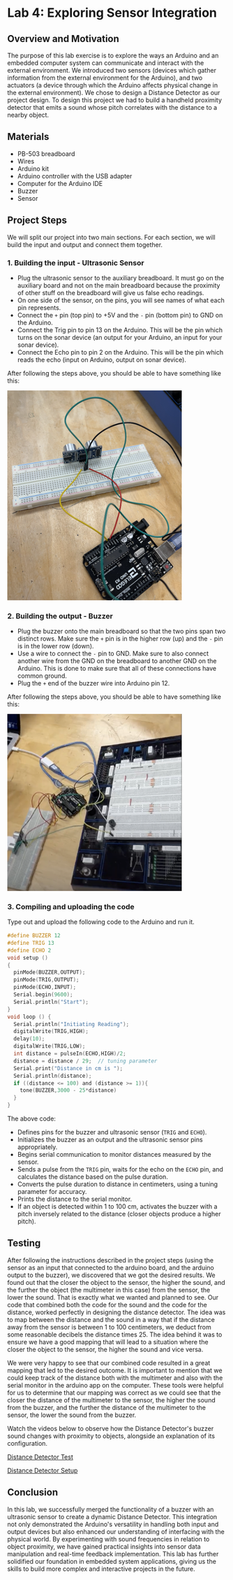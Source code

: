# Lab 4: Exploring Sensor Integration

## Overview and Motivation
The purpose of this lab exercise is to explore the ways an Arduino and an embedded computer system can communicate and interact with the external environment. We introduced two sensors (devices which gather information from the external environment for the Arduino), and two actuators (a device through which the Arduino affects physical change in the external environment). We chose to design a Distance Detector as our project design. To design this project we had to build a handheld proximity detector that emits a sound whose pitch correlates with the distance to a nearby object.


## Materials

- PB-503 breadboard
- Wires
- Arduino kit
- Arduino controller with the USB adapter
- Computer for the Arduino IDE
- Buzzer
- Sensor

## Project Steps

We will split our project into two main sections. For each section, we will build the input and output and connect them together.

### 1. Building the input - Ultrasonic Sensor
- Plug the ultrasonic sensor to the auxiliary breadboard. It must go on the auxiliary board and not on the main breadboard because the proximity of other stuff on the breadboard will give us false echo readings.
- On one side of the sensor, on the pins, you will see names of what each pin represents.
- Connect the `+` pin (top pin) to +5V and the `-` pin (bottom pin) to GND on the Arduino.
- Connect the Trig pin to pin 13 on the Arduino. This will be the pin which turns on the sonar device (an output for your Arduino, an input for your sonar device).
- Connect the Echo pin to pin 2 on the Arduino. This will be the pin which reads the echo (input on Arduino, output on sonar device).

After following the steps above, you should be able to have something like this:

<img src="https://github.com/mlcourses/lab-4-blog-post-harisiqbal10/blob/main/assets/sensor.png" alt="alt text" width="400"/> 

### 2. Building the output - Buzzer
- Plug the buzzer onto the main breadboard so that the two pins span two distinct rows. Make sure the `+` pin is in the higher row (up) and the `-` pin is in the lower row (down).
- Use a wire to connect the `-` pin to GND. Make sure to also connect another wire from the GND on the breadboard to another GND on the Arduino. This is done to make sure that all of these connections have common ground.
- Plug the `+` end of the buzzer wire into Arduino pin 12.

After following the steps above, you should be able to have something like this:

<img src="https://github.com/mlcourses/lab-4-blog-post-harisiqbal10/blob/main/assets/buzzer.png" alt="alt text" width="400"/> 

### 3. Compiling and uploading the code

Type out and upload the following code to the Arduino and run it.

```c
#define BUZZER 12
#define TRIG 13
#define ECHO 2
void setup ()
{
  pinMode(BUZZER,OUTPUT);
  pinMode(TRIG,OUTPUT);
  pinMode(ECHO,INPUT);
  Serial.begin(9600);
  Serial.println("Start");
}
void loop () {
  Serial.println("Initiating Reading");
  digitalWrite(TRIG,HIGH);
  delay(10);
  digitalWrite(TRIG,LOW);
  int distance = pulseIn(ECHO,HIGH)/2;
  distance = distance / 29;  // tuning parameter
  Serial.print("Distance in cm is ");
  Serial.println(distance);
  if ((distance <= 100) and (distance >= 1)){
    tone(BUZZER,3000 - 25*distance)
  }
}
```
The above code:
- Defines pins for the buzzer and ultrasonic sensor (`TRIG` and `ECHO`).
- Initializes the buzzer as an output and the ultrasonic sensor pins appropriately.
- Begins serial communication to monitor distances measured by the sensor.
- Sends a pulse from the `TRIG` pin, waits for the echo on the `ECHO` pin, and calculates the distance based on the pulse duration.
- Converts the pulse duration to distance in centimeters, using a tuning parameter for accuracy.
- Prints the distance to the serial monitor.
- If an object is detected within 1 to 100 cm, activates the buzzer with a pitch inversely related to the distance (closer objects produce a higher pitch).

## Testing

After following the instructions described in the project steps (using the sensor as an input that connected to the arduino board, and the arduino output to the buzzer), we discovered that we got the desired results. We found out that the closer the object to the sensor, the higher the sound, and the further the object (the multimeter in this case) from the sensor, the lower the sound. That is exactly what we wanted and planned to see. Our code that combined both the code for the sound and the code for the distance, worked perfectly in designing the distance detector. The idea was to map between the distance and the sound in a way that if the distance away from the sensor is between 1 to 100 centimeters, we deduct from some reasonable decibels the distance times 25. The idea behind it was to ensure we have a good mapping that will lead to a situation where the closer the object to the sensor, the higher the sound and vice versa.

We were very happy to see that our combined code resulted in a great mapping that led to the desired outcome. It is important to mention that we could keep track of the distance both with the multimeter and also with the serial monitor in the arduino app on the computer. These tools were helpful for us to determine that our mapping was correct as we could see that the closer the distance of the multimeter to the sensor, the higher the sound from the buzzer, and the further the distance of the multimeter to the sensor, the lower the sound from the buzzer. 

Watch the videos below to observe how the Distance Detector's buzzer sound changes with proximity to objects, alongside an explanation of its configuration.

[Distance Detector Test](https://drive.google.com/file/d/1Ntirn4ES_KUPebDcAD13GqzaSIH69SPW/view?usp=sharing)

[Distance Detector Setup](https://drive.google.com/file/d/133IivIW7BGv7fh3NKNVhiUVJLwZuOFDW/view?usp=sharing)

## Conclusion

In this lab, we successfully merged the functionality of a buzzer with an ultrasonic sensor to create a dynamic Distance Detector. This integration not only demonstrated the Arduino's versatility in handling both input and output devices but also enhanced our understanding of interfacing with the physical world. By experimenting with sound frequencies in relation to object proximity, we have gained practical insights into sensor data manipulation and real-time feedback implementation. This lab has further solidified our foundation in embedded system applications, giving us the skills to build more complex and interactive projects in the future.



